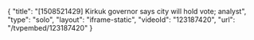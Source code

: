 {
    "title": "[1508521429] Kirkuk governor says city will hold vote; analyst",
    "type": "solo",
    "layout": "iframe-static",
    "videoId": "123187420",
    "url": "\/tvpembed\/123187420"
}